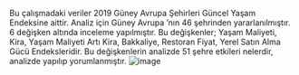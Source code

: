 Bu çalışmadaki veriler 2019 Güney Avrupa Şehirleri Güncel Yaşam Endeksine aittir.
Analiz için Güney Avrupa ’nın 46 şehrinden yararlanılmıştır.
6 değişken altında inceleme yapılmıştır.
Bu değişkenler;
Yaşam Maliyeti, Kira, Yaşam Maliyeti Artı Kira, Bakkaliye, Restoran Fiyat, Yerel Satın Alma Gücü Endeksleridir. Bu değişkenlerin analizde 51 şehre etkileri nelerdir, analizde yapılıp yorumlanmıştır.
![image](https://github.com/user-attachments/assets/6cec9ff6-31bb-44a4-81d1-005ba52af52a)
